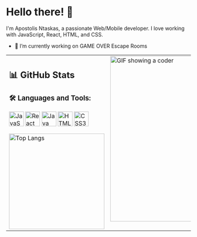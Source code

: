 # Hello there! 👋

I'm Apostolis Ntaskas, a passionate Web/Mobile developer. I love working with JavaScript, React, HTML, and CSS.
- 🔭 I’m currently working on GAME OVER Escape Rooms
<table width="100%">
    <td valign="top">

## 📊 GitHub Stats

### 🛠️ Languages and Tools:
<p>
    <a href="#"><img src="https://cdn.jsdelivr.net/gh/devicons/devicon/icons/javascript/javascript-original.svg" alt="JavaScript" width="40"></a>
    <a href="#"><img src="https://cdn.jsdelivr.net/gh/devicons/devicon/icons/react/react-original-wordmark.svg" alt="React" width="40"></a>
    <a href="#"><img src="https://cdn.jsdelivr.net/gh/devicons/devicon/icons/java/java-original-wordmark.svg" alt="Java" width="40"></a>
    <a href="#"><img src="https://cdn.jsdelivr.net/gh/devicons/devicon/icons/html5/html5-original-wordmark.svg" alt="HTML5" width="40"></a>
    <a href="#"><img src="https://cdn.jsdelivr.net/gh/devicons/devicon/icons/css3/css3-original-wordmark.svg" alt="CSS3" width="40"></a>
</p>
<img src="https://github-readme-stats.vercel.app/api/top-langs/?username=ApostolisNt&layout=compact&theme=github_dark_dimmed" alt="Top Langs" width="260">

  </td>
    <td valign="top">
    
<img src="https://media.giphy.com/media/qgQUggAC3Pfv687qPC/giphy.gif" width="450" alt="GIF showing a coder">

  </td>
</table>
<!--
**ApostolisNt/ApostolisNt** is a ✨ _special_ ✨ repository because its `README.md` (this file) appears on your GitHub profile.

Here are some ideas to get you started:

- 🔭 I’m currently working on ...
- 🌱 I’m currently learning ...
- 👯 I’m looking to collaborate on ...
- 🤔 I’m looking for help with ...
- 💬 Ask me about ...
- 📫 How to reach me: ...
- 😄 Pronouns: ...
- ⚡ Fun fact: ...
-->
